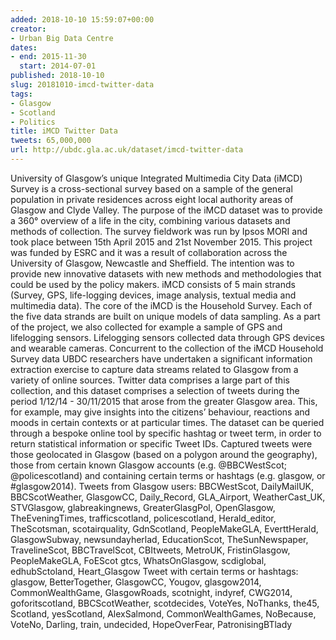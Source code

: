 ```yaml
---
added: 2018-10-10 15:59:07+00:00
creator:
- Urban Big Data Centre
dates:
- end: 2015-11-30
  start: 2014-07-01
published: 2018-10-10
slug: 20181010-imcd-twitter-data
tags:
- Glasgow
- Scotland
- Politics
title: iMCD Twitter Data
tweets: 65,000,000
url: http://ubdc.gla.ac.uk/dataset/imcd-twitter-data
---
```


University of Glasgow’s unique Integrated Multimedia City Data (iMCD) Survey is a cross-sectional survey based on a sample of the general population in private residences across eight local authority areas of Glasgow and Clyde Valley. The purpose of the iMCD dataset was to provide a 360° overview of a life in the city, combining various datasets and methods of collection.
The survey fieldwork was run by Ipsos MORI and took place between 15th April 2015 and 21st November 2015. This project was funded by ESRC and it was a result of collaboration across the University of Glasgow, Newcastle and Sheffield. The intention was to provide new innovative datasets with new methods and methodologies that could be used by the policy makers.
iMCD consists of 5 main strands (Survey, GPS, life-logging devices, image analysis, textual media and multimedia data). The core of the iMCD is the Household Survey. Each of the five data strands are built on unique models of data sampling. As a part of the project, we also collected for example a sample of GPS and lifelogging sensors. Lifelogging sensors collected data through GPS devices and wearable cameras.
Concurrent to the collection of the iMCD Household Survey data UBDC researchers have undertaken a significant information extraction exercise to capture data streams related to Glasgow from a variety of online sources. Twitter data comprises a large part of this collection, and this dataset comprises a selection of tweets during the period 1/12/14 - 30/11/2015 that arose from the greater Glasgow area. This, for example, may give insights into the citizens’ behaviour, reactions and moods in certain contexts or at particular times. The dataset can be queried through a bespoke online tool by specific hashtag or tweet term, in order to return statistical information or specific Tweet IDs.  Captured tweets were those geolocated in Glasgow (based on a polygon around the geography), those from certain known Glasgow accounts (e.g. @BBCWestScot; @policescotland) and containing certain terms or hashtags (e.g. glasgow, or #glasgow2014).
Tweets from Glasgow users: BBCWestScot, DailyMailUK, BBCScotWeather, GlasgowCC, Daily_Record, GLA_Airport, WeatherCast_UK, STVGlasgow, glabreakingnews, GreaterGlasgPol, OpenGlasgow, TheEveningTimes, trafficscotland, policescotland, Herald_editor, TheScotsman, scotairquality, GdnScotland, PeopleMakeGLA, EverttHerald, GlasgowSubway, newsundayherlad, EducationScot, TheSunNewspaper, TravelineScot, BBCTravelScot, CBItweets, MetroUK, FristinGlasgow, PeopleMakeGLA, FoEScot gtcs, WhatsOnGlasgow, scdiglobal, edhubSctoland, Heart_Glasgow
Tweet with certain terms or hashtags: glasgow, BetterTogether, GlasgowCC, Yougov, glasgow2014, CommonWealthGame, GlasgowRoads, scotnight, indyref, CWG2014, goforitscotland, BBCScotWeather, scotdecides, VoteYes, NoThanks, the45, Scotland, yesScotland, AlexSalmond, CommonWealthGames, NoBecause, VoteNo, Darling, train, undecided, HopeOverFear, PatronisingBTlady
